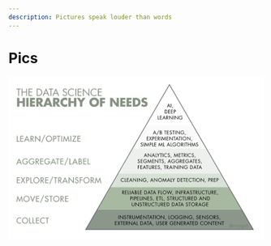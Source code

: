 ```yaml
---
description: Pictures speak louder than words
---
```


# Pics

![](.gitbook/assets/1_7imev5xslc9flxr9hhhpfw.png)







